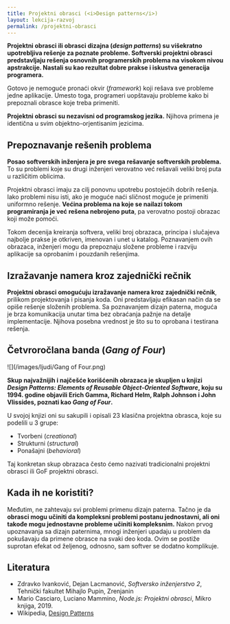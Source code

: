```yaml
---
title: Projektni obrasci (<i>Design patterns</i>)
layout: lekcija-razvoj
permalink: /projektni-obrasci
---
```


<!-- ![](https://external-content.duckduckgo.com/iu/?u=https%3A%2F%2Fmethodpoet.com%2Fwp-content%2Fuploads%2F2022%2F11%2Fdesign-patterns-division.png&f=1&nofb=1&ipt=73ccfd6b2dce1d243025f6bda7a5c2ea3efe682af47ac9e23a4845e08ba268a3&ipo=images) -->

**Projektni obrasci ili obrasci dizajna (*design patterns*) su višekratno upotrebljiva rešenje za poznate probleme. Softverski projektni obrasci predstavljaju rešenja osnovnih programerskih problema na visokom nivou apstrakcije. Nastali su kao rezultat dobre prakse i iskustva generacija programera.** 

Gotovo je nemoguće pronaći okvir (*framework*) koji rešava sve probleme jedne aplikacije. Umesto toga, programeri uopštavaju probleme kako bi prepoznali obrasce koje treba primeniti. 

**Projektni obrasci su nezavisni od programskog jezika.** Njihova primena je identična u svim objektno-orjentisanim jezicima.

## Prepoznavanje rešenih problema

**Posao softverskih inženjera je pre svega rešavanje softverskih problema.** To su problemi koje su drugi inženjeri verovatno već rešavali veliki broj puta u različitim oblicima. 

Projektni obrasci imaju za cilj ponovnu upotrebu postojećih dobrih rešenja. Iako problemi nisu isti, ako je moguće naći sličnost moguće je primeniti uniformno rešenje. **Većina problema na koje se nailazi tokom programiranja je već rešena nebrojeno puta**, pa verovatno postoji obrazac koji može pomoći.

Tokom decenija kreiranja softvera, veliki broj obrazaca, principa i slučajeva najbolje prakse je otkriven, imenovan i unet u katalog. Poznavanjem ovih obrazaca, inženjeri mogu da prepoznaju složene probleme i razviju aplikacije sa oprobanim i pouzdanih rešenjima.

## Izražavanje namera kroz zajednički rečnik

**Projektni obrasci omogućuju izražavanje namera kroz zajednički rečnik**, prilikom projektovanja i pisanja koda. Oni predstavljaju efikasan način da se opiše rešenje složenih problema. Sa poznavanjem dizajn paterna, moguća je brza komunikacija unutar tima bez obraćanja pažnje na detalje implementacije. Njihova posebna vrednost je što su to oprobana i testirana rešenja.

## Četvroročlana banda (*Gang of Four*)

![](/images/ljudi/Gang of Four.png)

**Skup najvažnijih i najčešće korišćenih obrazaca je skupljen u knjizi *Design Patterns: Elements of Reusable Object-Oriented Software*, koju su 1994. godine objavili Erich Gamma, Richard Helm, Ralph Johnson i John Vlissides, poznati kao *Gang of Four*.**

U svojoj knjizi oni su sakupili i opisali 23 klasična projektna obrasca, koje su podelili u 3 grupe:

- Tvorbeni (*creational*)
- Strukturni (*structural*)
- Ponašajni (*behavioral*)

Taj konkretan skup obrazaca često ćemo nazivati tradicionalni projektni obrasci ili GoF projektni obrasci.

## Kada ih ne koristiti?

Međutim, ne zahtevaju svi problemi primenu dizajn paterna. Tačno je da **obrasci mogu učiniti da kompleksni problemi postanu jednostavni, ali oni takođe mogu jednostavne probleme učiniti kompleksnim.** Nakon prvog upoznavanja sa dizajn paternima, mnogi inženjeri upadaju u problem da pokušavaju da primene obrasce na svaki deo koda. Ovim se postiže suprotan efekat od željenog, odnosno, sam softver se dodatno komplikuje.

## Literatura

- Zdravko Ivanković, Dejan Lacmanović, *Softversko inženjerstvo 2*, Tehnički fakultet Mihajlo Pupin, Zrenjanin
- Mario Casciaro, Luciano Mammino, *Node.js: Projektni obrasci*, Mikro knjiga, 2019.
- Wikipedia, [Design Patterns](https://en.wikipedia.org/wiki/Design_Patterns)